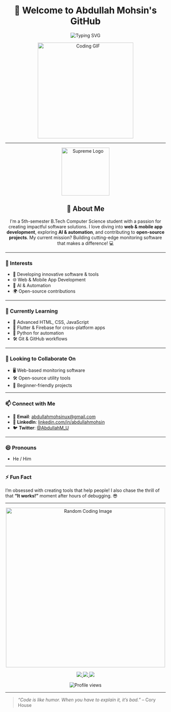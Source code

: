 <h1 align="center">👋 Welcome to Abdullah Mohsin's GitHub</h1>

<p align="center">
  <img src="https://readme-typing-svg.demolab.com?font=Fira+Code&size=24&duration=3000&pause=1000&color=00FF88&center=true&vCenter=true&width=500&lines=Student+%F0%9F%93%9A+%7C+5th+Semester+B.Tech+CS;Passionate+Software+Developer;Building+Monitoring+Software;AI+%26+Automation+Enthusiast" alt="Typing SVG" />
</p>

<p align="center">
  <img src="https://i.imgur.com/5Z5gX3S.gif" alt="Coding GIF" width="300" />
</p>

---

<p align="center">
  <img src="https://i.imgur.com/8y5K7aQ.png" alt="Supreme Logo" width="150" />
</p>

<h2 align="center">🚀 About Me</h2>

<p align="center">
  I'm a 5th-semester B.Tech Computer Science student with a passion for creating impactful software solutions. I love diving into <b>web & mobile app development</b>, exploring <b>AI & automation</b>, and contributing to <b>open-source projects</b>. My current mission? Building cutting-edge monitoring software that makes a difference! 💻
</p>

---

### 👀 Interests
- 💾 Developing innovative software & tools  
- 🌐 Web & Mobile App Development  
- 🤖 AI & Automation  
- 🌍 Open-source contributions  

---

### 🌱 Currently Learning
- 🎨 Advanced HTML, CSS, JavaScript  
- 📱 Flutter & Firebase for cross-platform apps  
- 🐍 Python for automation  
- 🛠️ Git & GitHub workflows  

---

### 💞️ Looking to Collaborate On
- 🖥️ Web-based monitoring software  
- 🛠️ Open-source utility tools  
- 🌟 Beginner-friendly projects  

---

### 📫 Connect with Me
- 📧 **Email**: [abdullahmohsinux@gmail.com](mailto:abdullahmohsinux@gmail.com)  
- 💼 **LinkedIn**: [linkedin.com/in/abdullahmohsin](https://www.linkedin.com/in/abdullahmohsin)  
- 🐦 **Twitter**: [@AbdullahM_U](https://twitter.com/AbdullahM_U)  

---

### 😄 Pronouns
- He / Him

---

### ⚡ Fun Fact
I’m obsessed with creating tools that help people! I also chase the thrill of that **“It works!”** moment after hours of debugging. 😎

---

<p align="center">
  <img src="https://source.unsplash.com/random/800x400/?coding" alt="Random Coding Image" width="500" />
</p>

<p align="center">
  <a href="https://github.com/AbdullahMohsinU">
    <img src="https://img.shields.io/badge/GitHub-181717?style=for-the-badge&logo=github&logoColor=white" />
  </a>
  <a href="https://www.linkedin.com/in/abdullahmohsin">
    <img src="https://img.shields.io/badge/LinkedIn-0077B5?style=for-the-badge&logo=linkedin&logoColor=white" />
  </a>
  <a href="https://twitter.com/AbdullahM_U">
    <img src="https://img.shields.io/badge/Twitter-1DA1F2?style=for-the-badge&logo=twitter&logoColor=white" />
  </a>
</p>

<p align="center">
  <img src="https://komarev.com/ghpvc/?username=AbdullahMohsinU&color=brightgreen" alt="Profile views" />
</p>

---

> *“Code is like humor. When you have to explain it, it’s bad.”* – Cory House
